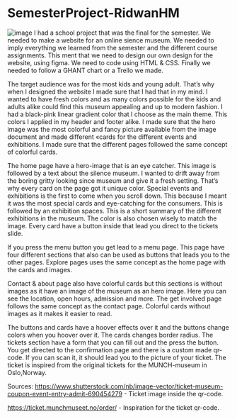# SemesterProject-RidwanHM
![image](https://user-images.githubusercontent.com/112473640/208188997-7f91cbd0-678a-4445-aced-2b62e2580609.png)
I had a school project that was the final for the semester. We needed to make a website for an online sience museum. We needed to imply everything we learned from the semester and the different course assignments. This ment that we need to design our own design for the website, using figma. We need to code using HTML & CSS. Finally we needed to follow a GHANT chart or a Trello we made.

The target audience was for the most kids and young adult. That’s why when I designed the website I made sure that I had that in my mind. I wanted to have fresh colors and as many colors possible for the kids and adults alike could find this museum appealing and up to modern fashion. I had a black-pink  linear gradient color that I choose as the main theme. This colors I applied in my header and footer alike. I made sure that the hero image was the most colorful and fancy picture available from the image document and made different «cards for the different events and exhibitions. I made sure that the different pages followed the same concept of colorful cards.

The home page have a hero-image that is an eye catcher. This image is followed by a text about the silence museum. I wanted to drift away from the boring gritty looking since museum and give it a fresh setting. That’s why every card on the page got it unique color. Special events and exhibitions is the first to come when you scroll down. This because I meant it was the most special cards and eye-catching for the consumers. This is followed by an exhibition spaces. This is a short summary of the different exhibitions in the museum. The color is also chosen wisely to match the image. Every card have a button inside that lead you direct to the tickets slide. 

If you press the menu button you get lead to a menu page. This page have four different sections that also can be used as buttons that leads you to the other pages. Explore pages uses the same concept as the home page with the cards and images. 

Contact & about page also have colorful cards but this sections is without images as it have an image of the museum as an hero image. Here you can see the location, open hours, admission and more. The get involved page follows the same concept as the contact page. Colorful cards without images as it makes it easier to read.

The buttons and cards have a hoover effects over it and the buttons change colors when you hoover over it. The cards changes border radius. The tickets section have a form that you can fill out and the press the button. You get directed to the confirmation page and there is a custom made qr-code. If you can scan it, it should lead you to the picture of your ticket. The ticket is inspired from the original tickets for the MUNCH-museum in Oslo,Norway.

Sources:
https://www.shutterstock.com/nb/image-vector/ticket-museum-coupon-event-entry-admit-690454279 - Ticket image inside the qr-code.

https://ticket.munchmuseet.no/order/ - Inspiration for the ticket qr-code.
